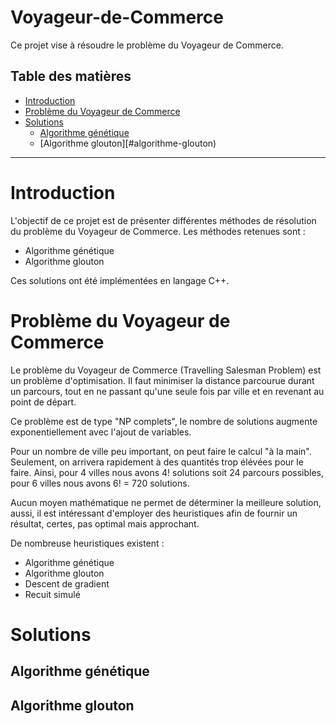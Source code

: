 Voyageur-de-Commerce
==========

Ce projet vise à résoudre le problème du Voyageur de Commerce.

## Table des matières

- [Introduction](#introduction)
- [Problème du Voyageur de Commerce](#probleme-du-voyageur-de-commerce)
- [Solutions](#solutions)
	- [Algorithme génétique](#algorithme-génétique)
	- [Algorithme glouton][#algorithme-glouton)

*********

# Introduction
L'objectif de ce projet est de présenter différentes méthodes de résolution du problème du Voyageur de Commerce.
Les méthodes retenues sont :
- Algorithme génétique
- Algorithme glouton

Ces solutions ont été implémentées en langage C++.

# Problème du Voyageur de Commerce
Le problème du Voyageur de Commerce (Travelling Salesman Problem) est un problème d'optimisation.
Il faut minimiser la distance parcourue durant un parcours, tout en ne passant qu'une seule fois par ville et en revenant au point de départ.

Ce problème est de type "NP complets", le nombre de solutions augmente exponentiellement avec l'ajout de variables.

Pour un nombre de ville peu important, on peut faire le calcul "à la main". Seulement, on arrivera rapidement à des
quantités trop élévées pour le faire. Ainsi, pour 4 villes nous avons 4! solutions soit 24 parcours possibles, pour 6 villes nous avons 6! = 720 solutions. 

Aucun moyen mathématique ne permet de déterminer la meilleure solution, aussi, il est intéressant d'employer 
des heuristiques afin de fournir un résultat, certes, pas optimal mais approchant.

De nombreuse heuristiques existent :
- Algorithme génétique
- Algorithme glouton
- Descent de gradient
- Recuit simulé

# Solutions

## Algorithme génétique


## Algorithme glouton



